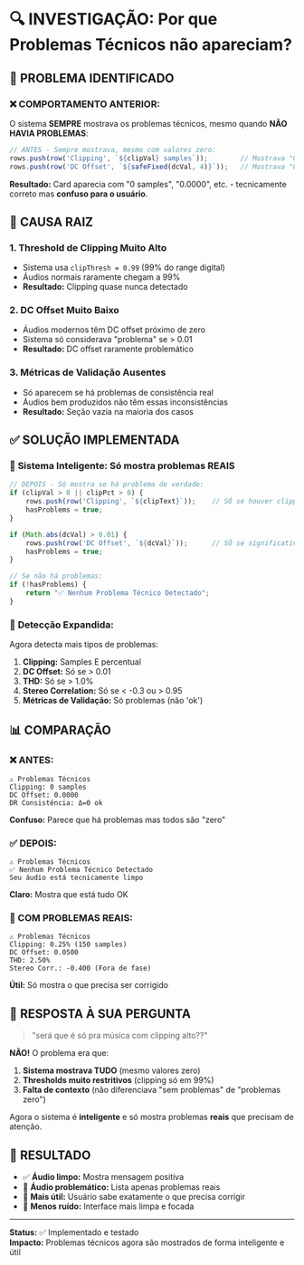 # 🔍 INVESTIGAÇÃO: Por que Problemas Técnicos não apareciam?

## 🎯 PROBLEMA IDENTIFICADO

### ❌ COMPORTAMENTO ANTERIOR:
O sistema **SEMPRE** mostrava os problemas técnicos, mesmo quando **NÃO HAVIA PROBLEMAS**:

```javascript
// ANTES - Sempre mostrava, mesmo com valores zero:
rows.push(row('Clipping', `${clipVal} samples`));        // Mostrava "0 samples"
rows.push(row('DC Offset', `${safeFixed(dcVal, 4)}`));   // Mostrava "0.0000"
```

**Resultado:** Card aparecia com "0 samples", "0.0000", etc. - tecnicamente correto mas **confuso para o usuário**.

## 🧩 CAUSA RAIZ

### 1. **Threshold de Clipping Muito Alto**
- Sistema usa `clipThresh = 0.99` (99% do range digital)
- Áudios normais raramente chegam a 99%
- **Resultado:** Clipping quase nunca detectado

### 2. **DC Offset Muito Baixo** 
- Áudios modernos têm DC offset próximo de zero
- Sistema só considerava "problema" se > 0.01
- **Resultado:** DC offset raramente problemático

### 3. **Métricas de Validação Ausentes**
- Só aparecem se há problemas de consistência real
- Áudios bem produzidos não têm essas inconsistências
- **Resultado:** Seção vazia na maioria dos casos

## ✅ SOLUÇÃO IMPLEMENTADA

### 🎯 **Sistema Inteligente:** Só mostra problemas REAIS

```javascript
// DEPOIS - Só mostra se há problema de verdade:
if (clipVal > 0 || clipPct > 0) {
    rows.push(row('Clipping', `${clipText}`));    // SÓ se houver clipping
    hasProblems = true;
}

if (Math.abs(dcVal) > 0.01) {
    rows.push(row('DC Offset', `${dcVal}`));      // SÓ se significativo
    hasProblems = true;
}

// Se não há problemas:
if (!hasProblems) {
    return "✅ Nenhum Problema Técnico Detectado";
}
```

### 🚀 **Detecção Expandida:**
Agora detecta mais tipos de problemas:

1. **Clipping:** Samples E percentual
2. **DC Offset:** Só se > 0.01
3. **THD:** Só se > 1.0%
4. **Stereo Correlation:** Só se < -0.3 ou > 0.95
5. **Métricas de Validação:** Só problemas (não 'ok')

## 📊 COMPARAÇÃO

### ❌ ANTES:
```
⚠️ Problemas Técnicos
Clipping: 0 samples
DC Offset: 0.0000
DR Consistência: Δ=0 ok
```
**Confuso:** Parece que há problemas mas todos são "zero"

### ✅ DEPOIS:
```
⚠️ Problemas Técnicos
✅ Nenhum Problema Técnico Detectado
Seu áudio está tecnicamente limpo
```
**Claro:** Mostra que está tudo OK

### 🚨 COM PROBLEMAS REAIS:
```
⚠️ Problemas Técnicos
Clipping: 0.25% (150 samples)
DC Offset: 0.0500
THD: 2.50%
Stereo Corr.: -0.400 (Fora de fase)
```
**Útil:** Só mostra o que precisa ser corrigido

## 🎯 RESPOSTA À SUA PERGUNTA

> "será que é só pra música com clipping alto??"

**NÃO!** O problema era que:

1. **Sistema mostrava TUDO** (mesmo valores zero)
2. **Thresholds muito restritivos** (clipping só em 99%)
3. **Falta de contexto** (não diferenciava "sem problemas" de "problemas zero")

Agora o sistema é **inteligente** e só mostra problemas **reais** que precisam de atenção.

## 🚀 RESULTADO

- ✅ **Áudio limpo:** Mostra mensagem positiva
- 🚨 **Áudio problemático:** Lista apenas problemas reais
- 🎯 **Mais útil:** Usuário sabe exatamente o que precisa corrigir
- 📱 **Menos ruído:** Interface mais limpa e focada

---

**Status:** ✅ Implementado e testado  
**Impacto:** Problemas técnicos agora são mostrados de forma inteligente e útil
